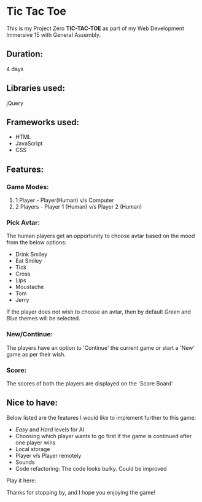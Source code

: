 # **Tic Tac Toe**
This is my Project Zero **TIC-TAC-TOE** as part of my Web Development Immersive 15 with General Assembly.

## Duration:
4 days

## Libraries used:
jQuery

## Frameworks used:
- HTML
- JavaScript
- CSS

## Features:

### Game Modes:
1. 1 Player - Player(Human) v/s Computer
2. 2 Players - Player 1 (Human) v/s Player 2 (Human)

### Pick Avtar:
The human players get an opportunity to choose avtar based on the mood from the below options:
- Drink Smiley
- Eat Smiley
- Tick
- Cross
- Lips
- Moustache
- Tom
- Jerry

If the player does not wish to choose an avtar, then by default *Green* and *Blue* themes will be selected.

### New/Continue:
The players have an option to 'Continue' the current game or start a 'New' game as per their wish.

### Score:
The scores of both the players are displayed on the 'Score Board'

## Nice to have:
Below listed are the features I would like to implement further to this game:
- *Easy* and *Hard* levels for AI
- Choosing which player wants to go first if the game is continued after one player wins
- Local storage
- Player v/s Player remotely
- Sounds
- Code refactoring: The code looks bulky. Could be improved

Play it here:


Thanks for stopping by, and I hope you enjoying the game!
